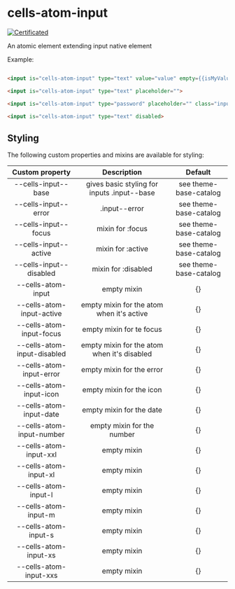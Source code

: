 # cells-atom-input

[![Certificated](https://img.shields.io/badge/certificated-yes-brightgreen.svg)](http://bbva-files.s3.amazonaws.com/cells/bbva-catalog/index.html)

An atomic element extending input native element

Example:
```html

<input is="cells-atom-input" type="text" value="value" empty={{isMyValueEmpty}}>

<input is="cells-atom-input" type="text" placeholder="">

<input is="cells-atom-input" type="password" placeholder="" class="input--error">

<input is="cells-atom-input" type="text" disabled>
```

## Styling

The following custom properties and mixins are available for styling:

| Custom property | Description     | Default        |
|:---------------:|:---------------:| :-------------:|
| --cells-input--base | gives basic styling for inputs .input--base | see theme-base-catalog  |
| --cells-input--error | .input--error | see theme-base-catalog  |
| --cells-input--focus  | mixin for :focus | see theme-base-catalog  |
| --cells-input--active  | mixin for :active | see theme-base-catalog  |
| --cells-input--disabled  | mixin for :disabled | see theme-base-catalog  |
| --cells-atom-input  | empty mixin | {}  |
| --cells-atom-input-active  | empty mixin for the atom when it's active     | {}  |
| --cells-atom-input-focus   | empty mixin for te focus                      | {}  |
| --cells-atom-input-disabled| empty mixin for the atom when it's disabled   | {}  |
| --cells-atom-input-error   | empty mixin for the error                     | {}  |
| --cells-atom-input-icon    | empty mixin for the icon                      | {}  |
| --cells-atom-input-date    | empty mixin for the date                      | {}  |
| --cells-atom-input-number  | empty mixin for the number                    | {}  |
| --cells-atom-input-xxl     | empty mixin                                   | {}  |
| --cells-atom-input-xl      | empty mixin                                   | {}  |
| --cells-atom-input-l       | empty mixin                                   | {}  |
| --cells-atom-input-m       | empty mixin | {}  |
| --cells-atom-input-s       | empty mixin | {}  |
| --cells-atom-input-xs      | empty mixin | {}  |
| --cells-atom-input-xxs     | empty mixin | {}  |

